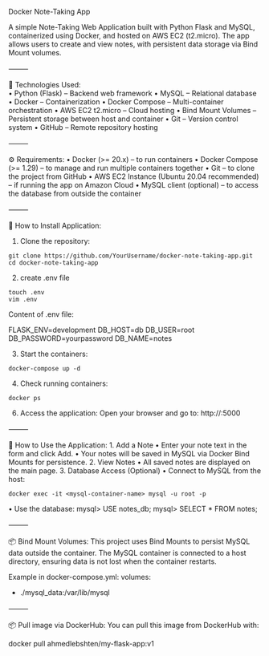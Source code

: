 Docker Note-Taking App

A simple Note-Taking Web Application built with Python Flask and MySQL, containerized using Docker, and hosted on AWS EC2 (t2.micro).
The app allows users to create and view notes, with persistent data storage via Bind Mount volumes.

⸻

📌 Technologies Used:  
	•	Python (Flask) – Backend web framework
	•	MySQL – Relational database
	•	Docker – Containerization
	•	Docker Compose – Multi-container orchestration
	•	AWS EC2 t2.micro – Cloud hosting
	•	Bind Mount Volumes – Persistent storage between host and container
    •   Git – Version control system
    •   GitHub – Remote repository hosting

⸻

⚙️ Requirements:
    • Docker (>= 20.x) – to run containers
    • Docker Compose (>= 1.29) – to manage and run multiple containers together
    • Git – to clone the project from GitHub
    • AWS EC2 Instance (Ubuntu 20.04 recommended) – if running the app on Amazon Cloud
    • MySQL client (optional) – to access the database from outside the container

⸻

🚀 How to Install Application:
 1.	Clone the repository:
 ```
git clone https://github.com/YourUsername/docker-note-taking-app.git
cd docker-note-taking-app
```
 2.	create .env file
```
touch .env 
vim .env
````
Content of .env file:

FLASK_ENV=development
DB_HOST=db
DB_USER=root
DB_PASSWORD=yourpassword
DB_NAME=notes

 3.	Start the containers:
```
docker-compose up -d
```
 4.	Check running containers:
```
docker ps
```
 6.	Access the application:
Open your browser and go to:
http://<your-ec2-public-ip>:5000

⸻

📂 How to Use the Application:
	1.	Add a Note
	•	Enter your note text in the form and click Add.
	•	Your notes will be saved in MySQL via Docker Bind Mounts for persistence.
	2.	View Notes
	•	All saved notes are displayed on the main page.
	3.	Database Access (Optional)
	•	Connect to MySQL from the host:
 ```
docker exec -it <mysql-container-name> mysql -u root -p
 ```
   • Use the database:
mysql> USE notes_db;
mysql> SELECT * FROM notes;

⸻

📦 Bind Mount Volumes:
This project uses Bind Mounts to persist MySQL data outside the container.
The MySQL container is connected to a host directory, ensuring data is not lost when the container restarts.

Example in docker-compose.yml:
volumes:
  - ./mysql_data:/var/lib/mysql
    
⸻

📦 Pull image via DockerHub:
You can pull this image from DockerHub with:

docker pull ahmedlebshten/my-flask-app:v1



